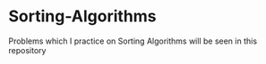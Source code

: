 # Sorting-Algorithms
Problems which I practice on Sorting Algorithms will be seen  in this repository
